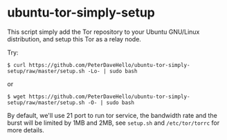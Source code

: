 ubuntu-tor-simply-setup
=======================

This script simply add the Tor repository to your Ubuntu GNU/Linux distribution, and setup this Tor as a relay node.

Try:

```
$ curl https://github.com/PeterDaveHello/ubuntu-tor-simply-setup/raw/master/setup.sh -Lo- | sudo bash
```

or
```
$ wget https://github.com/PeterDaveHello/ubuntu-tor-simply-setup/raw/master/setup.sh -O- | sudo bash
```

By default, we'll use 21 port to run tor service, the bandwidth rate and the burst will be limited by 1MB and 2MB, see `setup.sh` and `/etc/tor/torrc` for more details.

